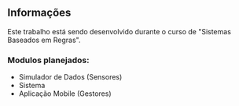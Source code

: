 ## Informações

Este trabalho está sendo desenvolvido durante o curso
de "Sistemas Baseados em Regras".

### Modulos planejados:

* Simulador de Dados (Sensores)
* Sistema
* Aplicação Mobile (Gestores)
